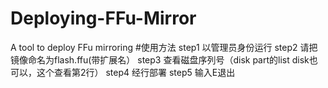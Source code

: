 # Deploying-FFu-Mirror
A tool to deploy FFu mirroring
#使用方法
step1
以管理员身份运行
step2
请把镜像命名为flash.ffu(带扩展名）
step3
查看磁盘序列号（disk part的list disk也可以，这个查看第2行）
step4
经行部署
step5
输入E退出
